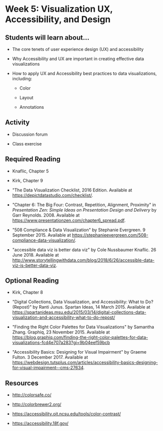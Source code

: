 # Week 5: Visualization UX, Accessibility, and Design

## Students will learn about...

-   The core tenets of user experience design (UX) and accessibility

-   Why Accessibility and UX are important in creating effective data
    visualizations

-   How to apply UX and Accessibility best practices to data
    visualizations, including:

    -   Color

    -   Layout

    -   Annotations

## Activity

-   Discussion forum

-   Class exercise

## Required Reading

-   Knaflic, Chapter 5

-   Kirk, Chapter 9

-   "The Data Visualization Checklist, 2016 Edition. Available at https://depictdatastudio.com/checklist/.

-   "Chapter 6: The Big Four: Contrast, Repetition, Alignment, Proximity" in *Presentation Zen: Simple Ideas on Presentation Design and Delivery* by Garr Reynolds. 2008. Available at https://www.presentationzen.com/chapter6_spread.pdf.

-   "508 Compliance & Data Visualization" by Stephanie Evergreen. 9 September 2015. Available at https://stephanieevergreen.com/508-compliance-data-visualization/.

-   "accessible data viz is better data viz" by Cole Nussbaumer Knaflic. 26 June 2018. Available at http://www.storytellingwithdata.com/blog/2018/6/26/accessible-data-viz-is-better-data-viz.

## Optional Reading

-   Kirk, Chapter 8

-   "Digital Collections, Data Visualization, and Accessibility: What to Do? (Repost)" by Ranti Junus. Spartan Ideas, 14 March 2015. Available at https://spartanideas.msu.edu/2015/03/14/digital-collections-data-visualization-and-accessibility-what-to-do-repost/
-   "Finding the Right Color Palettes for Data Visualizations" by Samantha Zhang. Graphiq, 23 November 2015. Available at https://blog.graphiq.com/finding-the-right-color-palettes-for-data-visualizations-fcd4e707a283?gi=9b04eef59bcb

-   "Accessibility Basics: Designing for Visual Impairment" by Graeme Fulton. 3 December 2017. Available at
    https://webdesign.tutsplus.com/articles/accessibility-basics-designing-for-visual-impairment--cms-27634.

## Resources

-   http://colorsafe.co/

-   http://colorbrewer2.org/

-   https://accessibility.oit.ncsu.edu/tools/color-contrast/

-   https://accessibility.18f.gov/
